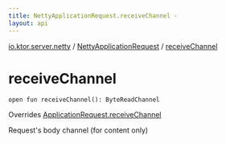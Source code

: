 ```yaml
---
title: NettyApplicationRequest.receiveChannel - 
layout: api
---
```


<div class='api-docs-breadcrumbs'><a href="../index.html">io.ktor.server.netty</a> / <a href="index.html">NettyApplicationRequest</a> / <a href="./receive-channel.html">receiveChannel</a></div>

# receiveChannel

<div class="signature"><code><span class="keyword">open</span> <span class="keyword">fun </span><span class="identifier">receiveChannel</span><span class="symbol">(</span><span class="symbol">)</span><span class="symbol">: </span><span class="identifier">ByteReadChannel</span></code></div>

Overrides <a href="../../io.ktor.request/-application-request/receive-channel.html">ApplicationRequest.receiveChannel</a>

Request's body channel (for content only)

